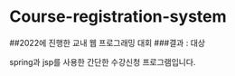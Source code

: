 # Course-registration-system

##2022에 진행한 교내 웹 프로그래밍 대회
###결과 : 대상

spring과 jsp를 사용한 간단한 수강신청 프로그램입니다.
